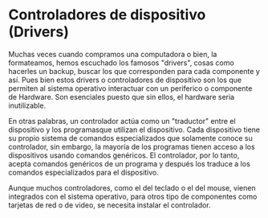 # Controladores de dispositivo (Drivers)

Muchas veces cuando compramos una computadora o bien, la formateamos, hemos escuchado los famosos "drivers", cosas como hacerles un backup, buscar los que corresponden para cada componente y así. Pues bien estos drivers o controladores de dispositivo son los que permiten al sistema operativo interactuar con un periferico o componente de Hardware. Son esenciales puesto que sin ellos, el hardware seria inutilizable.

En otras palabras, un controlador actúa como un "traductor" entre el dispositivo y los programasque utilizan el dispositivo. Cada dispositivo tiene su propio sistema de comandos especializados que solamente conoce su controlador, sin embargo, la mayoría de los programas tienen acceso a los dispositivos usando comandos genéricos. El controlador, por lo tanto, acepta comandos genéricos de un programa y después los traduce a los comandos especializados para el dispositivo.

Aunque muchos controladores, como el del teclado o el del mouse, vienen integrados con el sistema operativo, para otros tipo de componentes como tarjetas de red o de video, se necesita instalar el controlador.
